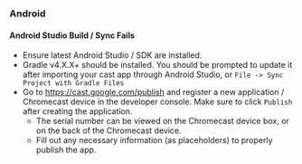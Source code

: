 ### Android
#### Android Studio Build / Sync Fails
* Ensure latest Android Studio / SDK are installed.
* Gradle v4.X.X+ should be installed. You should be prompted to update it after importing your cast app through Android Studio, or ```File -> Sync Project with Gradle Files```
* Go to https://cast.google.com/publish and register a new application / Chromecast device in the developer console. Make sure to click ```Publish``` after creating the application.
    * The serial number can be viewed on the Chromecast device box, or on the back of the Chromecast device.
    * Fill out any necessary information (as placeholders) to properly publish the app.
